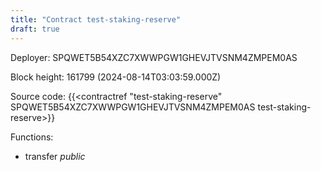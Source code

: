 ```yaml
---
title: "Contract test-staking-reserve"
draft: true
---
```

Deployer: SPQWET5B54XZC7XWWPGW1GHEVJTVSNM4ZMPEM0AS


 



Block height: 161799 (2024-08-14T03:03:59.000Z)

Source code: {{<contractref "test-staking-reserve" SPQWET5B54XZC7XWWPGW1GHEVJTVSNM4ZMPEM0AS test-staking-reserve>}}

Functions:

* transfer _public_
